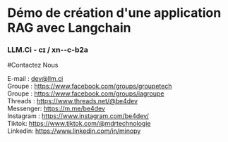 # Démo de création d'une application RAG avec Langchain

### LLM.Ci - cɪ / xn--c-b2a

#Contactez Nous <br>

E-mail : dev@llm.ci<br>
Groupe : https://www.facebook.com/groups/groupetech<br>
Groupe : https://www.facebook.com/groups/iagroupe<br>
Threads : https://www.threads.net/@be4dev<br>
Messenger: https://m.me/be4dev<br>
Instagram : https://www.instagram.com/be4dev/<br>
Tiktok: https://www.tiktok.com/@mdrtechnologie<br>
Linkedin: https://www.linkedin.com/in/minopy<br>
